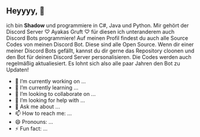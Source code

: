 ## Heyyyy, 👋

ich bin **Shadow** und programmiere in C#, Java und Python. Mir gehört der Discord Server ♡ Ayakas Gruft ♡ für diesen ich unteranderem auch Discord Bots programmiere! 
Auf meinen Profil findest du auch alle Source Codes von meinen Discord Bot. Diese sind alle Open Source. Wenn dir einer meiner Discord Bots gefällt, kannst du dir gerne das Repository cloonen und den Bot für deinen Discord Server personalisieren. Die Codes werden auch regelmäßig aktualiesiert. Es lohnt sich also alle paar Jahren den Bot zu Updaten! 

- 🔭 I’m currently working on ...
- 🌱 I’m currently learning ...
- 👯 I’m looking to collaborate on ...
- 🤔 I’m looking for help with ...
- 💬 Ask me about ...
- 📫 How to reach me: ...
- 😄 Pronouns: ...
- ⚡ Fun fact: ...
